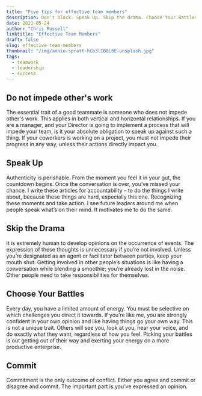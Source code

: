```yaml
---
title: "Five tips for effective team members"
description: Don't block. Speak Up. Skip the drama. Choose Your Battles. Commit.
date: 2021-05-24
author: "Chris Russell"
linktitle: "Effective Team Members"
draft: false
slug: effective-team-members
thumbnail: "/img/annie-spratt-hCb3lIB8L8E-unsplash.jpg"
tags:
  - teamwork
  - leadership
  - success
---
```

## Do not impede other's work

The essential trait of a good teammate is someone who does not impede other's work. This applies in both vertical and horizontal relationships. If you are a manager, and your Director is going to implement a process that will impede your team, is it your absolute obligation to speak up against such a thing. If your coworkers is working on a project, you must not impede their progress in any way, unless their actions directly impact you.

## Speak Up

Authenticity is perishable. From the moment you feel it in your gut, the countdown begins. Once the conversation is over, you’ve missed your chance. I write these articles for accountability – to do the things I write about, because these things are hard, especially this one. Recognizing these moments and take action. I see future leaders around me when people speak what’s on their mind. It motivates me to do the same.

## Skip the Drama

It is extremely human to develop opinions on the occurrence of events. The expression of these thoughts is unnecessary if you’re not involved. Unless you’re designated as an agent or facilitator between parties, keep your mouth shut. Getting involved in other people’s situations is like having a conversation while blending a smoothie; you’re already lost in the noise. Other people need to take responsibilities for themselves.

## Choose Your Battles

Every day, you have a limited amount of energy. You must be selective on which challenges you direct it towards.  If you’re like me, you are strongly confident in your own opinion and like having things go your own way. This is not a unique trait. Others will see you, look at you, hear your voice, and do exactly what they want, regardless of how you feel. Picking your battles is out getting out of their way and exerting your energy on a more productive enterprise.

## Commit

Commitment is the only outcome of conflict. Either you agree and commit or disagree and commit. The important part is you’ve expressed an opinion.